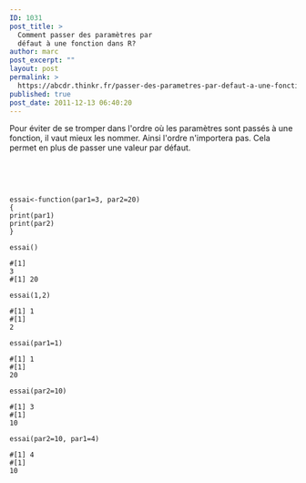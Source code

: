 ```yaml
---
ID: 1031
post_title: >
  Comment passer des paramètres par
  défaut à une fonction dans R?
author: marc
post_excerpt: ""
layout: post
permalink: >
  https://abcdr.thinkr.fr/passer-des-parametres-par-defaut-a-une-fonction/
published: true
post_date: 2011-12-13 06:40:20
---
```

Pour éviter de se tromper dans l'ordre où les paramètres sont passés à une fonction, il vaut mieux les nommer. Ainsi l'ordre n'importera pas. Cela permet en plus de passer une valeur par défaut.<br /><br /><br />  <pre><code><br /><br />essai&lt;-function(par1=3, par2=20) {<br />print(par1)<br />print(par2)<br />}<br /><br />essai()<br /><br />#[1] 3<br />#[1] 20<br /><br />essai(1,2)<br /><br />#[1] 1<br />#[1] 2<br /><br />essai(par1=1)<br /><br />#[1] 1<br />#[1] 20<br /><br />essai(par2=10)<br /><br />#[1] 3<br />#[1] 10<br /><br />essai(par2=10, par1=4)<br /><br />#[1] 4<br />#[1] 10<br /></pre>